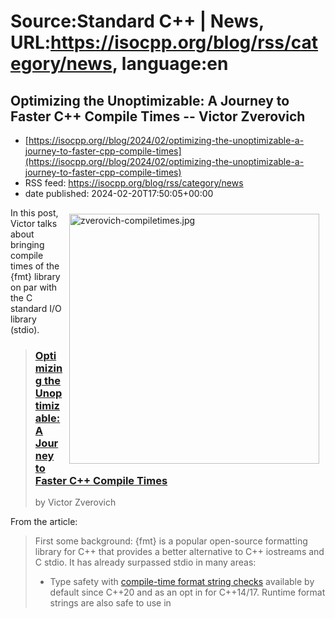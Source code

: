 # Source:Standard C++ | News, URL:https://isocpp.org/blog/rss/category/news, language:en

## Optimizing the Unoptimizable: A Journey to Faster C++ Compile Times -- Victor Zverovich
 - [https://isocpp.org//blog/2024/02/optimizing-the-unoptimizable-a-journey-to-faster-cpp-compile-times](https://isocpp.org//blog/2024/02/optimizing-the-unoptimizable-a-journey-to-faster-cpp-compile-times)
 - RSS feed: https://isocpp.org/blog/rss/category/news
 - date published: 2024-02-20T17:50:05+00:00

<p>
	<img alt="zverovich-compiletimes.jpg" src="https://isocpp.org/files/img/zverovich-compiletimes.jpg" style="width: 400px; margin: 10px; float: right;" />In this post, Victor talks about bringing compile times of the {fmt} library on par with the C standard I/O library (stdio).</p>
<blockquote>
	<h3>
		<a href="https://vitaut.net/posts/2024/faster-cpp-compile-times/">Optimizing the Unoptimizable: A Journey to Faster C++ Compile Times</a></h3>
	<p>
		by Victor Zverovich</p>
</blockquote>
<p>
	From the article:</p>
<blockquote>
	<p>
		First some background: {fmt} is a popular open-source formatting library for C++ that provides a better alternative to C++ iostreams and C stdio. It has already surpassed stdio in many areas:</p>
	<ul>
		<li>
			Type safety with&nbsp;<a href="https://vitaut.net/posts/2021/safe-formatting-api/">compile-time format string checks</a>&nbsp;available by default since C++20 and as an opt in for C++14/17. Runtime format strings are also safe to use in

